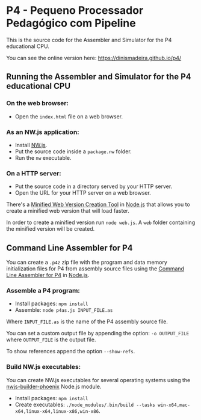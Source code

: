 # P4 - Pequeno Processador Pedagógico com Pipeline

This is the source code for the Assembler and Simulator for the P4 educational CPU.

You can see the online version here: https://dinismadeira.github.io/p4/

## Running the Assembler and Simulator for the P4 educational CPU

### On the web browser:

* Open the `index.html` file on a web browser.

### As an NW.js application:

* Install [NW.js](https://nwjs.io/).
* Put the source code inside a `package.nw` folder.
* Run the `nw` executable.

### On a HTTP server:

* Put the source code in a directory served by your HTTP server.
* Open the URL for your HTTP server on a web browser.

There's a [Minified Web Version Creation Tool](https://github.com/dinismadeira/p4/blob/master/web.js) in [Node.js](https://nodejs.org/) that allows you to create a minified web version that will load faster.

In order to create a minified version run `node web.js`. A `web` folder containing the minified version will be created.

## Command Line Assembler for P4

You can create a `.p4z` zip file with the program and data memory initialization files for P4 from assembly source files using the [Command Line Assembler for P4](https://github.com/dinismadeira/p4/blob/master/p4as.js) in [Node.js](https://nodejs.org/).

### Assemble a P4 program:

* Install packages: `npm install`
* Assemble: `node p4as.js INPUT_FILE.as`

Where `INPUT_FILE.as` is the name of the P4 assembly source file.

You can set a custom output file by appending the option: `-o OUTPUT_FILE` where `OUTPUT_FILE` is the output file.
 
To show references append the option `--show-refs`.

### Build NW.js executables:

You can create NW.js executables for several operating systems using the [nwjs-builder-phoenix](https://github.com/evshiron/nwjs-builder-phoenix) Node.js module.

* Install packages: `npm install`
* Create executables: `./node_modules/.bin/build --tasks win-x64,mac-x64,linux-x64,linux-x86,win-x86`.
